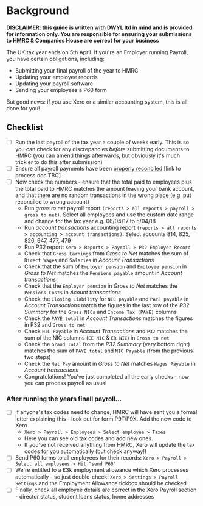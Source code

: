 # Background

**DISCLAIMER: this guide is written with DWYL ltd in mind and is provided for information only. 
You are responsible for ensuring your submissions to HMRC & Companies House are correct for your business**

The UK tax year ends on 5th April. If you're an Employer running Payroll, you have certain obligations, including:

* Submitting your final payroll of the year to HMRC
* Updating your employee records
* Updating your payroll software
* Sending your employees a P60 form

But good news: if you use Xero or a similar accounting system, this is all done for you!

## Checklist

* [ ] Run the last payroll of the tax year a couple of weeks early. This is so you can check for any discrepancies _before_ submitting 
documents to HMRC (you can amend things afterwards, but obviously it's much trickier to do this after submission)
* [ ] Ensure all payroll payments have been [properly reconciled](https://github.com/dwyl/hq/issues/449) [link to process doc TBC]
* [ ] Now check the numbers - ensure that the total paid to employees plus the total paid to HMRC matches the amount leaving your bank account,
and that there are no random transactions in the wrong place (e.g. put reconciled to wrong account)
  * Run _gross to net_ payroll report `(reports > all reports > payroll > gross to net)`.
  Select all employees and use the custom date range and change for the tax year e.g. 06/04/17 to 5/04/18
  * Run _account transactions_ accounting report `(reports > all reports > accounting > account transactions)`.
  Select accounts 814, 825, 826, 947, 477, 479
  * Run _P32_ report: `Xero > Reports > Payroll > P32 Employer Record`
  * Check that `Gross Earnings` from _Gross to Net_ matches the sum of `Direct Wages` and `Salaries` in _Account Transactions_
  * Check that the sum of `Employer pension` and `Employee pension` in _Gross to Net_ matches the `Pensions payable` amount in _Account transactions_ 
  * Check that the `Employer pension` in _Gross to Net_ matches the `Pensions Costs` in _Acount transactions_
  * Check the `Closing Liability` for `NIC payable` and `PAYE payable` in _Account Transactions_ match the figures in the last row
  of the _P32 Summary_ for the `Gross NICs` and `Income Tax (PAYE)` columns
  * Check the `PAYE total` in _Account Transactions_ matches the figures in P32 and `Gross to net`
  * Check `NIC Payable` in _Account Transactions_ and `P32` matches the sum of the NIC columns (`EE NIC` & `ER NIC`) in `Gross to net`
  * Check the `Grand Total` from the _P32 Summary_ (very bottom right) matches the sum of `PAYE total` and `NIC Payable` (from the previous two steps)
  * Check the `Net Pay` amount in _Gross to Net_ matches `Wages Payable` in _Account transactions_
  * Congratulations! You've just completed all the early checks - now you can process payroll as usual
  
### After running the years finall payroll...
* [ ] If anyone's tax codes need to change, HMRC will have sent you a formal letter explaining this - look out for form P9T/P9X. Add the new code to Xero
  * `Xero > Payroll > Employees > Select employee > Taxes`
  * Here you can see old tax codes and add new ones. 
  * If you've not received anything from HMRC, Xero will update the tax codes for you automatically (but check anyway!)
* [ ] Send P60 forms to all employees for their records: `Xero > Payroll > Select all employees > Hit "send P60"`
* [ ] We're entitled to a £3k employment allowance which Xero processes automatically - so just double-check: `Xero > Settings > Payroll Settings` and the 
Employment Allowance tickbox should be checked
* [ ] Finally, check all employee details are correct in the Xero Payroll section - director status, student loans status, home addresses
